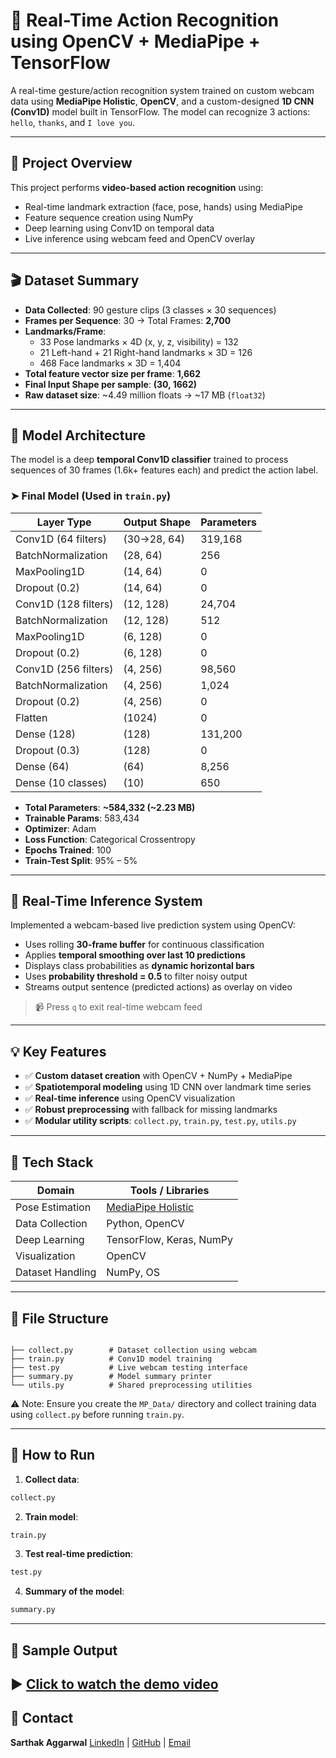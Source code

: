 # 🧠 Real-Time Action Recognition using OpenCV + MediaPipe + TensorFlow

A real-time gesture/action recognition system trained on custom webcam data using **MediaPipe Holistic**, **OpenCV**, and a custom-designed **1D CNN (Conv1D)** model built in TensorFlow. The model can recognize 3 actions: `hello`, `thanks`, and `I love you`.

---

## 📌 Project Overview

This project performs **video-based action recognition** using:
- Real-time landmark extraction (face, pose, hands) using MediaPipe
- Feature sequence creation using NumPy
- Deep learning using Conv1D on temporal data
- Live inference using webcam feed and OpenCV overlay

---

## 🎬 Dataset Summary

- **Data Collected**: 90 gesture clips (3 classes × 30 sequences)
- **Frames per Sequence**: 30 → Total Frames: **2,700**
- **Landmarks/Frame**:
  - 33 Pose landmarks × 4D (x, y, z, visibility) = 132
  - 21 Left-hand + 21 Right-hand landmarks × 3D = 126
  - 468 Face landmarks × 3D = 1,404
- **Total feature vector size per frame**: **1,662**
- **Final Input Shape per sample**: **(30, 1662)**  
- **Raw dataset size**: ~4.49 million floats → ~17 MB (`float32`)

---

## 🧠 Model Architecture

The model is a deep **temporal Conv1D classifier** trained to process sequences of 30 frames (1.6k+ features each) and predict the action label.

### ➤ Final Model (Used in `train.py`)

| Layer Type              | Output Shape     | Parameters |
|------------------------|------------------|------------|
| Conv1D (64 filters)     | (30→28, 64)       | 319,168    |
| BatchNormalization     | (28, 64)          | 256        |
| MaxPooling1D           | (14, 64)          | 0          |
| Dropout (0.2)          | (14, 64)          | 0          |
| Conv1D (128 filters)    | (12, 128)         | 24,704     |
| BatchNormalization     | (12, 128)         | 512        |
| MaxPooling1D           | (6, 128)          | 0          |
| Dropout (0.2)          | (6, 128)          | 0          |
| Conv1D (256 filters)    | (4, 256)          | 98,560     |
| BatchNormalization     | (4, 256)          | 1,024      |
| Dropout (0.2)          | (4, 256)          | 0          |
| Flatten                | (1024)            | 0          |
| Dense (128)            | (128)             | 131,200    |
| Dropout (0.3)          | (128)             | 0          |
| Dense (64)             | (64)              | 8,256      |
| Dense (10 classes)     | (10)              | 650        |

- **Total Parameters**: **~584,332 (~2.23 MB)**  
- **Trainable Params**: 583,434  
- **Optimizer**: Adam  
- **Loss Function**: Categorical Crossentropy  
- **Epochs Trained**: 100  
- **Train-Test Split**: 95% – 5%

---

## 🧪 Real-Time Inference System

Implemented a webcam-based live prediction system using OpenCV:

- Uses rolling **30-frame buffer** for continuous classification
- Applies **temporal smoothing over last 10 predictions**
- Displays class probabilities as **dynamic horizontal bars**
- Uses **probability threshold = 0.5** to filter noisy output
- Streams output sentence (predicted actions) as overlay on video

> 📹 Press `q` to exit real-time webcam feed

---

## 💡 Key Features

- ✅ **Custom dataset creation** with OpenCV + NumPy + MediaPipe
- ✅ **Spatiotemporal modeling** using 1D CNN over landmark time series
- ✅ **Real-time inference** using OpenCV visualization
- ✅ **Robust preprocessing** with fallback for missing landmarks
- ✅ **Modular utility scripts**: `collect.py`, `train.py`, `test.py`, `utils.py`

---

## 🧰 Tech Stack

| Domain             | Tools / Libraries                    |
|--------------------|--------------------------------------|
| Pose Estimation    | [MediaPipe Holistic](https://google.github.io/mediapipe/) |
| Data Collection    | Python, OpenCV                       |
| Deep Learning      | TensorFlow, Keras, NumPy             |
| Visualization      | OpenCV                               |
| Dataset Handling   | NumPy, OS                            |

---

## 📁 File Structure

```

├── collect.py        # Dataset collection using webcam
├── train.py          # Conv1D model training
├── test.py           # Live webcam testing interface
├── summary.py        # Model summary printer
└── utils.py          # Shared preprocessing utilities

```
⚠️ Note: Ensure you create the `MP_Data/` directory and collect training data using `collect.py` before running `train.py`.

---

## 🚀 How to Run

1. **Collect data**:  
```bash
collect.py
````

2. **Train model**:

```bash
train.py
```

3. **Test real-time prediction**:

```bash
test.py
```
4. **Summary of the model**:

```bash
summary.py
```
---

## 📸 Sample Output
▶️ [Click to watch the demo video](assets/demo.mp4)
---

## 📧 Contact

**Sarthak Aggarwal**
[LinkedIn](https://www.linkedin.com/in/sarthak-aggarwal-486b60240/) | [GitHub](https://github.com/sarthak30102003) | [Email](sarthakaggarwal30102003@gmail.com)


